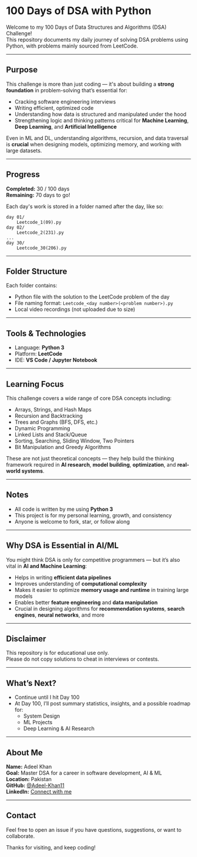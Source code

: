# 100 Days of DSA with Python

Welcome to my 100 Days of Data Structures and Algorithms (DSA) Challenge!  
This repository documents my daily journey of solving DSA problems using Python, with problems mainly sourced from LeetCode.

---

##  Purpose

This challenge is more than just coding — it's about building a **strong foundation** in problem-solving that’s essential for:

- Cracking software engineering interviews
- Writing efficient, optimized code
- Understanding how data is structured and manipulated under the hood
- Strengthening logic and thinking patterns critical for **Machine Learning**, **Deep Learning**, and **Artificial Intelligence**

Even in ML and DL, understanding algorithms, recursion, and data traversal is **crucial** when designing models, optimizing memory, and working with large datasets.

---

##  Progress

**Completed:** 30 / 100 days  
**Remaining:** 70 days to go!

Each day's work is stored in a folder named after the day, like so:

```
day 01/
    Leetcode_1(09).py
day 02/
    Leetcode_2(231).py
...
day 30/
    Leetcode_30(206).py
```

---

##  Folder Structure

Each folder contains:

- Python file with the solution to the LeetCode problem of the day
- File naming format: `Leetcode_<day number>(<problem number>).py`
- Local video recordings (not uploaded due to size)

---

##  Tools & Technologies

- Language: **Python 3**
- Platform: **LeetCode**
- IDE: **VS Code / Jupyter Notebook**

---

##  Learning Focus

This challenge covers a wide range of core DSA concepts including:

- Arrays, Strings, and Hash Maps
- Recursion and Backtracking
- Trees and Graphs (BFS, DFS, etc.)
- Dynamic Programming
- Linked Lists and Stack/Queue
- Sorting, Searching, Sliding Window, Two Pointers
- Bit Manipulation and Greedy Algorithms

These are not just theoretical concepts — they help build the thinking framework required in **AI research**, **model building**, **optimization**, and **real-world systems**.

---

##  Notes

- All code is written by me using **Python 3**
- This project is for my personal learning, growth, and consistency
- Anyone is welcome to fork, star, or follow along

---

##  Why DSA is Essential in AI/ML

You might think DSA is only for competitive programmers — but it’s also vital in **AI and Machine Learning**:

- Helps in writing **efficient data pipelines**
- Improves understanding of **computational complexity**
- Makes it easier to optimize **memory usage and runtime** in training large models
- Enables better **feature engineering** and **data manipulation**
- Crucial in designing algorithms for **recommendation systems**, **search engines**, **neural networks**, and more

---

##  Disclaimer

This repository is for educational use only.  
Please do not copy solutions to cheat in interviews or contests.

---

##  What’s Next?

- Continue until I hit Day 100
- At Day 100, I’ll post summary statistics, insights, and a possible roadmap for:
  - System Design
  - ML Projects
  - Deep Learning & AI Research

---

##  About Me

**Name:** Adeel Khan  
**Goal:** Master DSA for a career in software development, AI & ML  
**Location:** Pakistan  
**GitHub:** [@Adeel-Khan11](https://github.com/Adeel-Khan11)  
**LinkedIn:** [Connect with me](https://www.linkedin.com/in/adeel-khan-4a6b56308)

---

##  Contact

Feel free to open an issue if you have questions, suggestions, or want to collaborate.

Thanks for visiting, and keep coding! 
